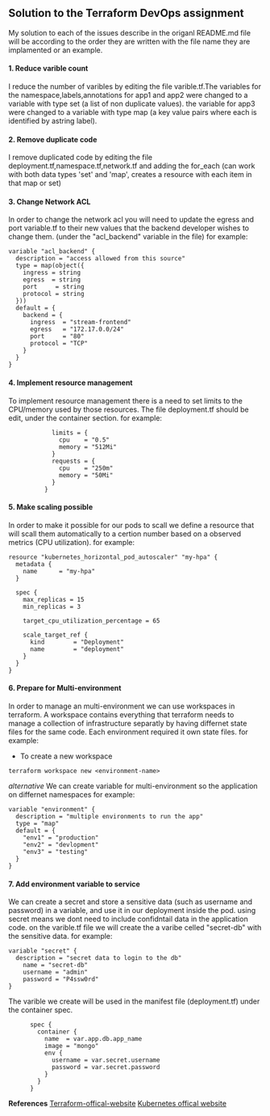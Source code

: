 
## Solution to the Terraform DevOps assignment
My solution to each of the issues describe in the origanl README.md file will be according to the order they are written with the file name they are implamented or an example.

#### 1. Reduce varible count
I reduce the number of varibles by editing the file varible.tf.The variables for the namespace,labels,annotations for app1 and app2 were changed to a variable with type set (a list of non duplicate values). the variable for app3 were changed to a variable with type map (a key value pairs where each is identified by astring label).


#### 2. Remove duplicate code
I remove duplicated code by editing the file deployment.tf,namespace.tf,network.tf and adding the for_each (can work with both data types 'set' and 'map', creates a resource with each item in that map or set)

#### 3. Change Network ACL
In order to change the network acl you will need to update the egress and port variable.tf to their new values that the backend developer wishes to change them. (under the "acl_backend" variable in the file)
for example: 
```
variable "acl_backend" {
  description = "access allowed from this source"
  type = map(object({
    ingress = string
    egress  = string
    port     = string
    protocol = string
  }))
  default = {
    backend = {
      ingress  = "stream-frontend"
      egress   = "172.17.0.0/24"
      port     = "80"
      protocol = "TCP"
    }
  }
}
```

#### 4. Implement resource management
To implement resource management there is a need to set limits to the CPU/memory used by those resources. The file deployment.tf should be edit, under the container section.
for example:
```
            limits = {
              cpu    = "0.5"
              memory = "512Mi"
            }
            requests = {
              cpu    = "250m"
              memory = "50Mi"
            }
          }

```

#### 5. Make scaling possible
In order to make it possible for our pods to scall we define a resource that will scall them automatically to a certion number based on a observed metrics (CPU utilization).
for example: 
```
resource "kubernetes_horizontal_pod_autoscaler" "my-hpa" {
  metadata {
    name      = "my-hpa"
  }

  spec {
    max_replicas = 15
    min_replicas = 3

    target_cpu_utilization_percentage = 65

    scale_target_ref {
      kind        = "Deployment"
      name        = "deployment"
    }
  }
} 
```

#### 6. Prepare for Multi-environment
In order to manage an multi-environment we can use workspaces in terraform.
A workspace contains everything that terraform needs to manage a collection of infrastructure separatly by having differnet state files for the same code.
Each environment required it own state files.
for example:
- To create a new workspace
```
terraform workspace new <environment-name>
```
*alternative*
We can create variable for multi-environment so the application on differnet namespaces
for example:
```
variable "environment" {
  description = "multiple environments to run the app"
  type = "map"
  default = {
    "env1" = "production"
    "env2" = "devlopment"
    "env3" = "testing"
  }
}
```

#### 7. Add environment variable to service
We can create a secret and store a sensitive data (such as username and password) in a variable, and use it in our deployment inside the pod. using secret means we dont need to include confidntail data in the application code. on the varible.tf file we will create the a varibe celled "secret-db" with the sensitive data.
for example:
```
variable "secret" {
  description = "secret data to login to the db"
    name = "secret-db"
    username = "admin"
    password = "P4ssw0rd"
}
```
The varible we create will be used in the manifest file (deployment.tf) under the container spec.
```
      spec {
        container {
          name  = var.app.db.app_name
          image = "mongo"
          env {
            username = var.secret.username
            password = var.secret.password
          }
        }
      }
```

**References**
[Terraform-offical-website](https://registry.terraform.io/providers/hashicorp/kubernetes/latest/docs/) 
[Kubernetes offical website](https://kubernetes.io/docs/concepts/)

